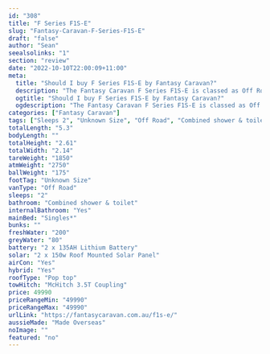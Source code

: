 ```yaml
---
id: "308"
title: "F Series F1S-E"
slug: "Fantasy-Caravan-F-Series-F1S-E"
draft: "false"
author: "Sean"
seealsolinks: "1"
section: "review"
date: "2022-10-10T22:00:09+11:00"
meta:
  title: "Should I buy F Series F1S-E by Fantasy Caravan?"
  description: "The Fantasy Caravan F Series F1S-E is classed as Off Road, and sleeps 2 people. It is Made Overseas and comes in at Unknown Size. It generally has Combined shower & toilet."
  ogtitle: "Should I buy F Series F1S-E by Fantasy Caravan?"
  ogdescription: "The Fantasy Caravan F Series F1S-E is classed as Off Road, and sleeps 2 people. It is Made Overseas and comes in at Unknown Size. It generally has Combined shower & toilet."
categories: ["Fantasy Caravan"]
tags: ["Sleeps 2", "Unknown Size", "Off Road", "Combined shower & toilet", "Pop top", "Under 50k", "Made Overseas"]
totalLength: "5.3"
bodyLength: ""
totalHeight: "2.61"
totalWidth: "2.14"
tareWeight: "1850"
atmWeight: "2750"
ballWeight: "175"
footTag: "Unknown Size"
vanType: "Off Road"
sleeps: "2"
bathroom: "Combined shower & toilet"
internalBathroom: "Yes"
mainBed: "Singles*"
bunks: ""
freshWater: "200"
greyWater: "80"
battery: "2 x 135AH Lithium Battery"
solar: "2 x 150w Roof Mounted Solar Panel"
airCon: "Yes"
hybrid: "Yes"
roofType: "Pop top"
towHitch: "McHitch 3.5T Coupling"
price: 49990
priceRangeMin: "49990"
priceRangeMax: "49990"
urlLink: "https://fantasycaravan.com.au/f1s-e/"
aussieMade: "Made Overseas"
noImage: ""
featured: "no"
---
```

